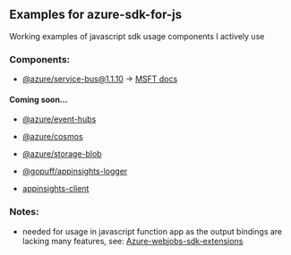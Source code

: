 ## Examples for azure-sdk-for-js
Working examples of javascript sdk usage components I actively use

### Components:

- [@azure/service-bus@1.1.10](https://github.com/Azure/azure-sdk-for-js/tree/master/sdk/servicebus/service-bus) -> [MSFT docs](https://docs.microsoft.com/en-us/azure/service-bus-messaging/service-bus-nodejs-how-to-use-topics-subscriptions)

#### Coming soon...
- [@azure/event-hubs](https://github.com/Azure/azure-sdk-for-js/tree/master/sdk/eventhub/event-hubs)

- [@azure/cosmos](https://github.com/Azure/azure-sdk-for-js/tree/master/sdk/cosmosdb/cosmos)

- [@azure/storage-blob](https://github.com/Azure/azure-sdk-for-js/tree/master/sdk/storage/storage-blob)

- [@gopuff/appinsights-logger](https://github.com/gopuff/appinsights-logger)

- [appinsights-client](https://github.com/bradoyler/azure-appinsights-client)


### Notes:
- needed for usage in javascript function app as the output bindings are lacking many features, see: [Azure-webjobs-sdk-extensions](https://github.com/Azure/azure-webjobs-sdk-extensions)

